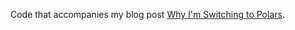 Code that accompanies my blog post [Why I'm Switching to Polars](https://arilamstein.com/blog/2024/09/04/why-im-switching-to-polars/).
